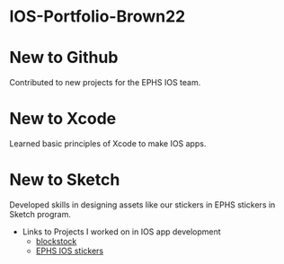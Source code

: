 # IOS-Portfolio-Brown22


# New to Github
Contributed to new projects for the EPHS IOS team.
# New to Xcode
Learned basic principles of Xcode to make IOS apps. 
# New to Sketch
Developed skills in designing assets like our stickers in EPHS stickers in Sketch program. 


* Links to Projects I worked on in IOS app development
  * [blockstock](https://github.com/ElliottB678/blockstock)
  * [EPHS IOS stickers](https://github.com/EPHS-iOS/Stickers)
